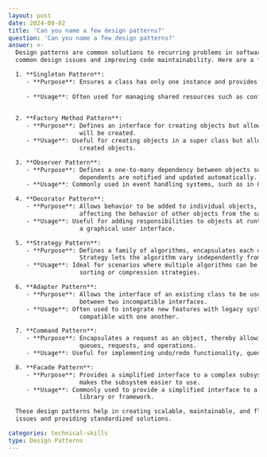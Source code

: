 ```yaml
---
layout: post
date: 2024-08-02
title: 'Can you name a few design patterns?'
question: 'Can you name a few design patterns?'
answer: >-
  Design patterns are common solutions to recurring problems in software design. They provide templates for solving 
  common design issues and improving code maintainability. Here are a few widely recognized design patterns:

  1. **Singleton Pattern**:
     - **Purpose**: Ensures a class has only one instance and provides a global point of access to it.
  
     - **Usage**: Often used for managing shared resources such as configuration settings or connection pools.
  

  2. **Factory Method Pattern**:
     - **Purpose**: Defines an interface for creating objects but allows subclasses to alter the type of objects that 
                    will be created.
     - **Usage**: Useful for creating objects in a super class but allowing subclasses to modify the type of 
                    created objects.

  3. **Observer Pattern**:
     - **Purpose**: Defines a one-to-many dependency between objects so that when one object changes state, all its 
                    dependents are notified and updated automatically.
     - **Usage**: Commonly used in event handling systems, such as in GUI frameworks or message broadcasting systems.

  4. **Decorator Pattern**:
     - **Purpose**: Allows behavior to be added to individual objects, either statically or dynamically, without 
                    affecting the behavior of other objects from the same class.
     - **Usage**: Useful for adding responsibilities to objects at runtime, like adding new features to a window in 
                    a graphical user interface.

  5. **Strategy Pattern**:
     - **Purpose**: Defines a family of algorithms, encapsulates each one, and makes them interchangeable. 
                    Strategy lets the algorithm vary independently from clients that use it.
     - **Usage**: Ideal for scenarios where multiple algorithms can be used interchangeably, such as different 
                    sorting or compression strategies.

  6. **Adapter Pattern**:
     - **Purpose**: Allows the interface of an existing class to be used as another interface. It acts as a bridge 
                    between two incompatible interfaces.
     - **Usage**: Often used to integrate new features with legacy systems or to make different APIs 
                    compatible with one another.

  7. **Command Pattern**:
     - **Purpose**: Encapsulates a request as an object, thereby allowing for parameterization of clients with 
                    queues, requests, and operations.
     - **Usage**: Useful for implementing undo/redo functionality, queuing operations, or logging operations.

  8. **Facade Pattern**:
     - **Purpose**: Provides a simplified interface to a complex subsystem. It defines a higher-level interface that 
                    makes the subsystem easier to use.
     - **Usage**: Commonly used to provide a simplified interface to a large body of code, such as a complex 
                    library or framework.

  These design patterns help in creating scalable, maintainable, and flexible codebases by addressing common design 
  issues and providing standardized solutions.

categories: technical-skills
type: Design Patterns
---
```

